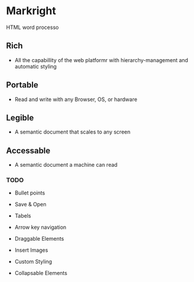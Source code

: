 # Markright
HTML word processo

## Rich
- All the capabillity of the web platformr with hierarchy-management and automatic styling
## Portable
- Read and write with any Browser, OS, or hardware
## Legible
- A semantic document that scales to any screen
## Accessable
- A semantic document a machine can read

### TODO
- Bullet points

- Save & Open

- Tabels

- Arrow key navigation

- Draggable Elements

- Insert Images

- Custom Styling

- Collapsable Elements
